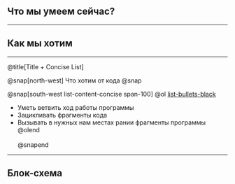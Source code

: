 ## Что мы умеем сейчас?

---

##  Как мы хотим 

---
@title[Title + Concise List]

@snap[north-west]
Что хотим от кода
@snap

@snap[south-west list-content-concise span-100]
@ol [list-bullets-black](false)
- Уметь ветвить ход работы программы
- Зацикливать фрагменты кода
- Вызывать в нужных нам местах рании фрагменты программы
@olend
<br><br>
@snapend
---

## Блок-схема
